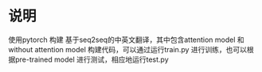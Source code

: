 # 说明
使用pytorch 构建 基于seq2seq的中英文翻译，其中包含attention model 和 without attention model 构建代码，可以通过运行train.py 进行训练，也可以根据pre-trained model 进行测试，相应地运行test.py
